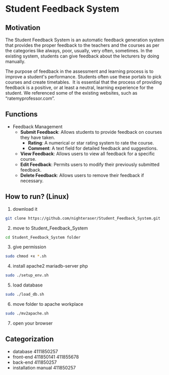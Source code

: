 # Student Feedback System

## Motivation

The Student Feedback System is an automatic feedback generation system that provides the proper feedback to the teachers and the courses as per the categories like always, poor, usually, very often, sometimes. In the existing system, students can give feedback about the lecturers by doing manually.

The purpose of feedback in the assessment and learning process is to improve a student's performance. Students often use these portals to pick courses and create timetables.  It is essential that the process of providing feedback is a positive, or at least a neutral, learning experience for the student. We referenced some of the existing websites, such as “ratemyprofessor.com”.

## Functions

- Feedback Management
	- **Submit Feedback**: Allows students to provide feedback on courses they have taken.
		- **Rating**: A numerical or star rating system to rate the course.
		- **Comment**: A text field for detailed feedback and suggestions.
	- **View Feedback**: Allows users to view all feedback for a specific course.
	- **Edit Feedback**: Permits users to modify their previously submitted feedback.
	- **Delete Feedback**: Allows users to remove their feedback if necessary.

## How to run? (Linux)

1. download it
``` sh
git clone https://github.com/nighteraser/Student_Feedback_System.git
```
2. move to Student_Feedback_System
``` sh
cd Student_Feedback_System folder
```
3. give permission 
``` sh
sudo chmod +x *.sh
```
4. install apache2 mariadb-server php
``` sh
sudo ./setup_env.sh
```
5. load database
``` sh
sudo ./load_db.sh
```
6. move folder to apache workplace
``` sh
sudo ./mv2apache.sh
```
7. open your browser

## Categorization

- database 4111850257
- front-end 411850141 411855678 
- back-end 411850257
- installation manual 411850257
